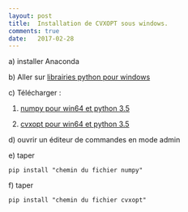 ```yaml
---
layout: post
title:  Installation de CVXOPT sous windows.
comments: true
date:   2017-02-28
---
```

<!-- <font face="verdana" size='8' color='red'> Planning des soutenances</font> 

[<center><font face="verdana" size='8' color='blue'> ici </font></center>](/assets/planning_soutenance_cs_15_16.pdf)



<font face="verdana" size='8' color='red'> Liste des articles proposés</font> 

[<center><font face="verdana" size='8' color='blue'> ici </font></center>](/assets/liste_projets.pdf) -->
a) installer Anaconda

b) Aller sur [librairies python pour windows](http://www.lfd.uci.edu/~gohlke/pythonlibs/)

c) Télécharger :

1) [numpy pour win64 et python 3.5](numpy‑1.12.0+mkl‑cp35‑cp35m‑win_amd64.whl)

2) [cvxopt pour win64 et python 3.5](cvxopt‑1.1.9‑cp35‑cp35m‑win_amd64.whl)


d) ouvrir un éditeur de commandes en mode admin

e) taper 

    pip install "chemin du fichier numpy"

f) taper 

    pip install "chemin du fichier cvxopt"




 